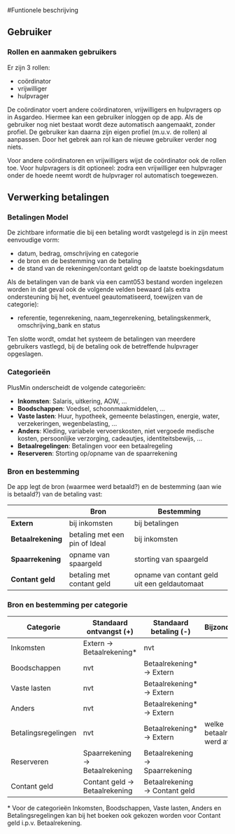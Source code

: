 ﻿#Funtionele beschrijving

## Gebruiker

### Rollen en aanmaken gebruikers

Er zijn 3 rollen:

- co&ouml;rdinator
- vrijwilliger
- hulpvrager

De co&ouml;rdinator voert andere co&ouml;rdinatoren, vrijwilligers en hulpvragers op in Asgardeo. Hiermee kan een gebruiker inloggen op de app. Als de gebruiker nog niet bestaat wordt deze automatisch aangemaakt, zonder profiel. De gebruiker kan daarna zijn eigen profiel (m.u.v. de rollen) al aanpassen. Door het gebrek aan rol kan de nieuwe gebruiker verder nog niets.

Voor andere co&ouml;rdinatoren en vrijwilligers wijst de co&ouml;rdinator ook de rollen toe. Voor hulpvragers is dit optioneel: zodra een vrijwilliger een hulpvrager onder de hoede neemt wordt de hulpvrager rol automatisch toegewezen.



## Verwerking betalingen

### Betalingen Model

De zichtbare informatie die bij een betaling wordt vastgelegd is in zijn meest eenvoudige vorm:

- datum, bedrag, omschrijving en categorie
- de bron en de bestemming van de betaling
- de stand van de rekeningen/contant geldt op de laatste boekingsdatum

Als de betalingen van de bank via een camt053 bestand worden ingelezen worden in dat geval ook de volgende
velden bewaard (als extra ondersteuning bij het, eventueel geautomatiseerd, toewijzen van de categorie):

- referentie, tegenrekening, naam_tegenrekening, betalingskenmerk, omschrijving_bank en status

Ten slotte wordt, omdat het systeem de betalingen van meerdere gebruikers vastlegd, bij de betaling ook de
betreffende hulpvrager opgeslagen.

### Categorie&euml;n

PlusMin onderscheidt de volgende categorie&euml;n:

- **Inkomsten**: Salaris, uitkering, AOW, ...
- **Boodschappen**: Voedsel, schoonmaakmiddelen, ...
- **Vaste lasten**: Huur, hypotheek, gemeente belastingen, energie, water, verzekeringen, wegenbelasting, ...
- **Anders**: Kleding, variabele vervoerskosten, niet vergoede medische kosten, persoonlijke verzorging, cadeautjes,
  identiteitsbewijs, ...
- **Betaalregelingen**: Betalingen voor een betaalregeling
- **Reserveren**: Storting op/opname van de spaarrekening

### Bron en bestemming

De app legt de bron (waarmee werd betaald?) en de bestemming (aan wie is betaald?) van de betaling vast:

|                    | Bron                          | Bestemming                                   |
|--------------------|-------------------------------|----------------------------------------------|
| **Extern**         | bij inkomsten                 | bij betalingen                               |
| **Betaalrekening** | betaling met een pin of Ideal | bij inkomsten                                |
| **Spaarrekening**  | opname van spaargeld          | storting van spaargeld                       |
| **Contant geld**   | betaling met contant geld     | opname van contant geld uit een geldautomaat |

### Bron en bestemming per categorie

| Categorie           | Standaard ontvangst (+)         | Standaard betaling (-)          | Bijzonderheden                     |
|---------------------|---------------------------------|---------------------------------|------------------------------------|
| Inkomsten           | Extern -> Betaalrekening*       | nvt                             |                                    |
| Boodschappen        | nvt                             | Betaalrekening* -> Extern       |                                    |
| Vaste lasten        | nvt                             | Betaalrekening* -> Extern       |                                    |
| Anders              | nvt                             | Betaalrekening* -> Extern       |                                    |
| Betalingsregelingen | nvt                             | Betaalrekening* -> Extern       | welke betaalregeling werd afgelost |
| Reserveren          | Spaarrekening -> Betaalrekening | Betaalrekening -> Spaarrekening |                                    |
| Contant geld        | Contant geld -> Betaalrekening  | Betaalrekening -> Contant geld  |                                    |

\* Voor de categorie&euml;n Inkomsten, Boodschappen, Vaste lasten, Anders en Betalingsregelingen kan bij het
boeken ook gekozen worden voor Contant geld i.p.v. Betaalrekening. 